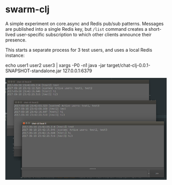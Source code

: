 # swarm-clj

A simple experiment on core.async and Redis pub/sub patterns. Messages are published into a single
Redis key, but `/list` command creates a short-lived user-specific subscription to which other clients
announce their presence.

This starts a separate process for 3 test users, and uses a local Redis instance:

echo user1 user2 user3 | xargs -P0 -n1 java -jar target/chat-clj-0.0.1-SNAPSHOT-standalone.jar 127.0.0.1:6379

![screenshot1](screenshot1.png)
